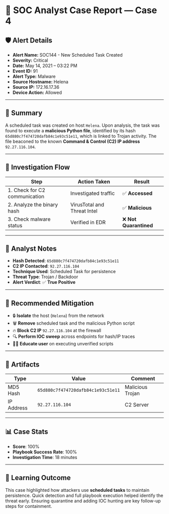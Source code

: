 # 🧠 SOC Analyst Case Report — Case 4

## 🛡️ Alert Details

- **Alert Name:** SOC144 - New Scheduled Task Created  
- **Severity:** Critical  
- **Date:** May 14, 2021 – 03:22 PM  
- **Event ID:** 91  
- **Alert Type:** Malware  
- **Source Hostname:** Helena  
- **Source IP:** 172.16.17.36  
- **Device Action:** Allowed

---

## 🚨 Summary

A scheduled task was created on host `Helena`. Upon analysis, the task was found to execute a **malicious Python file**, identified by its hash `65d880c7f474720dafb84c1e93c51e11`, which is linked to Trojan activity. The file beaconed to the known **Command & Control (C2) IP address** `92.27.116.104`.

---

## 🧩 Investigation Flow

| Step | Action Taken | Result |
|------|--------------|--------|
| 1. Check for C2 communication | Investigated traffic | ✅ **Accessed** |
| 2. Analyze the binary hash | VirusTotal and Threat Intel | ✅ **Malicious** |
| 3. Check malware status | Verified in EDR | ❌ **Not Quarantined** |

---

## 🧠 Analyst Notes

- **Hash Detected**: `65d880c7f474720dafb84c1e93c51e11`
- **C2 IP Contacted**: `92.27.116.104`
- **Technique Used**: Scheduled Task for persistence
- **Threat Type**: Trojan / Backdoor
- **Alert Verdict**: ✅ **True Positive**

---

## 🧰 Recommended Mitigation

- 🔒 **Isolate** the host (`Helena`) from the network
- 🗑️ **Remove** scheduled task and the malicious Python script
- 🔥 **Block C2 IP** `92.27.116.104` at the firewall
- 🔍 **Perform IOC sweep** across endpoints for hash/IP traces
- 🧑‍🏫 **Educate user** on executing unverified scripts

---

## 📁 Artifacts

| Type | Value | Comment |
|------|-------|---------|
| MD5 Hash | `65d880c7f474720dafb84c1e93c51e11` | Malicious Trojan |
| IP Address | `92.27.116.104` | C2 Server |

---

## 📊 Case Stats

- **Score**: 100%
- **Playbook Success Rate**: 100%
- **Investigation Time**: 18 minutes

---

## 📌 Learning Outcome

This case highlighted how attackers use **scheduled tasks** to maintain persistence. Quick detection and full playbook execution helped identify the threat early. Ensuring quarantine and adding IOC hunting are key follow-up steps for containment.

